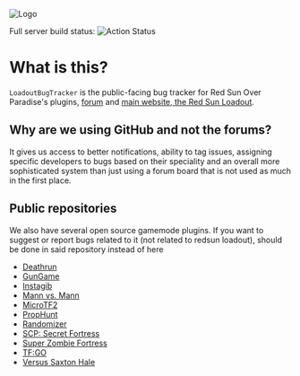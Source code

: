 ![Logo](https://forum.redsun.tf/styles/default/xenforo/redsun_logo.png)

Full server build status: ![Action Status](https://github.com/redsunservers/redsun-master/workflows/Full%20Build/badge.svg)
# What is this?
`LoadoutBugTracker` is the public-facing bug tracker for Red Sun Over Paradise's plugins, [forum](https://forum.redsun.tf) and [main website, the Red Sun Loadout](https://redsun.tf).

## Why are we using GitHub and not the forums?
It gives us access to better notifications, ability to tag issues, assigning specific developers to bugs based on their speciality and an overall more sophisticated system than just using a forum board that is not used as much in the first place.

## Public repositories
We also have several open source gamemode plugins. If you want to suggest or report bugs related to it (not related to redsun loadout), should be done in said repository instead of here
- [Deathrun](https://github.com/Mikusch/deathrun)
- [GunGame](https://github.com/ScrewdriverHyena/tfgungame-redux)
- [Instagib](https://github.com/haxtonsale/TF2Instagib)
- [Mann vs. Mann](https://github.com/Mikusch/MannVsMann)
- [MicroTF2](https://github.com/gemidyne/microtf2)
- [PropHunt](https://github.com/Mikusch/PropHunt)
- [Randomizer](https://github.com/FortyTwoFortyTwo/Randomizer)
- [SCP: Secret Fortress](https://github.com/redsunservers/SCP-Secret-Fortress)
- [Super Zombie Fortress](https://github.com/redsunservers/SuperZombieFortress)
- [TF:GO](https://github.com/Mikusch/tfgo)
- [Versus Saxton Hale](https://github.com/redsunservers/VSH-Rewrite)
